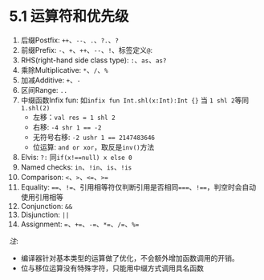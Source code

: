 # 5.1 运算符和优先级

1. 后缀Postfix: `++`、`--`、`.`、`?.`、`?`
2. 前缀Prefix: `-`、`+`、`++`、`--`、`!`、标签定义`@`:
3. RHS(right-hand side class type): `:`、`as`、`as?`
4. 乘除Multiplicative: `*`、`/`、`%`
5. 加减Additive: `+`、`-`
6. 区间Range: `..`
7. 中缀函数Infix fun: 如`infix fun Int.shl(x:Int):Int {}` 当 `1 shl 2`等同`1.shl(2)`
    - 左移：`val res = 1 shl 2`
    - 右移: `-4 shr 1 == -2`
    - 无符号右移: `-2 ushr 1 == 2147483646` 
    - 位运算: `and or xor`，取反是`inv()`方法
8. Elvis: `?:` 同`if(x!==null) x else 0`
9. Named checks: `in`、`!in`、`is`、`!is`
10. Comparison: `<`、`>`、`<=`、`>=`
11. Equality: `==`、`!=`、引用相等符仅判断引用是否相同`===`、`!==`，判空时会自动使用引用相等
12. Conjunction: `&&`
13. Disjunction: `||`
14. Assignment: `=`、`+=`、`-=`、`*=`、`/=`、`%=`

*注*: 
- 编译器针对基本类型的运算做了优化，不会额外增加函数调用的开销。
- 位与移位运算没有特殊字符，只能用中缀方式调用具名函数

